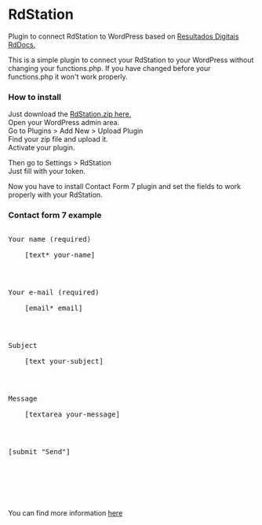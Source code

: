 # RdStation
Plugin to connect RdStation to WordPress based on <a href="https://github.com/ResultadosDigitais/rdocs/blob/master/integration_wp_cf7_3_9%2B.md">Resultados Digitais RdDocs.</a>

This is a simple plugin to connect your RdStation to your WordPress without changing your functions.php.
If you have changed before your functions.php it won't work properly. 

<h3>How to install</h3>
Just download the <a href="http://www.pixelcake.com.br/rdstation.zip"> RdStation.zip here.</a><br>
Open your WordPress admin area.<br>
Go to Plugins > Add New > Upload Plugin<br>
Find your zip file and upload it.<br>
Activate your plugin.<br>

Then go to Settings > RdStation<br>
Just fill with your token.

Now you have to install Contact Form 7 plugin and set the fields to work properly with your RdStation.<br>

<h3>Contact form 7 example</h3>

<pre>
<p>Your name (required)<br />
    [text* your-name] </p>

<p>Your e-mail (required)<br />
    [email* email] </p>

<p>Subject<br />
    [text your-subject] </p>

<p>Message<br />
    [textarea your-message] </p>

<p>[submit "Send"]</p>

<div style="display:none;">
[text identificador "YOUR IDENTIFIER"]
[text c_utmz id:cookieutmz ""]
</div>
<script type="text/javascript">
function read_cookie(a){var b=a+"=";var c=document.cookie.split(";");for(var d=0;d<c.length;d++){var e=c[d];while(e.charAt(0)==" ")e=e.substring(1,e.length);if(e.indexOf(b)==0){return e.substring(b.length,e.length)}}return null}try{document.getElementById("cookieutmz").value=read_cookie("__utmz")}catch(err){}
</script>
</pre>
You can find more information <a href="https://github.com/ResultadosDigitais/rdocs">here</a>

